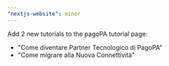 ```yaml
---
"nextjs-website": minor
---
```


Add 2 new tutorials to the pagoPA tutorial page:
 - "Come diventare Partner Tecnologico di PagoPA"
 - "Come migrare alla Nuova Connettività"
